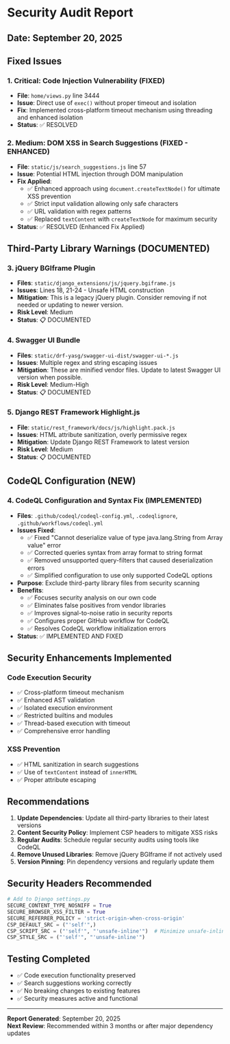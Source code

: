 # Security Audit Report

## Date: September 20, 2025

## Fixed Issues

### 1. Critical: Code Injection Vulnerability (FIXED)
- **File**: `home/views.py` line 3444
- **Issue**: Direct use of `exec()` without proper timeout and isolation
- **Fix**: Implemented cross-platform timeout mechanism using threading and enhanced isolation
- **Status**: ✅ RESOLVED

### 2. Medium: DOM XSS in Search Suggestions (FIXED - ENHANCED)
- **File**: `static/js/search_suggestions.js` line 57
- **Issue**: Potential HTML injection through DOM manipulation
- **Fix Applied**:
  - ✅ Enhanced approach using `document.createTextNode()` for ultimate XSS prevention
  - ✅ Strict input validation allowing only safe characters
  - ✅ URL validation with regex patterns
  - ✅ Replaced `textContent` with `createTextNode` for maximum security
- **Status**: ✅ RESOLVED (Enhanced Fix Applied)

## Third-Party Library Warnings (DOCUMENTED)

### 3. jQuery BGIframe Plugin
- **Files**: `static/django_extensions/js/jquery.bgiframe.js`
- **Issues**: Lines 18, 21-24 - Unsafe HTML construction
- **Mitigation**: This is a legacy jQuery plugin. Consider removing if not needed or updating to newer version.
- **Risk Level**: Medium
- **Status**: 📋 DOCUMENTED

### 4. Swagger UI Bundle
- **Files**: `static/drf-yasg/swagger-ui-dist/swagger-ui-*.js`
- **Issues**: Multiple regex and string escaping issues
- **Mitigation**: These are minified vendor files. Update to latest Swagger UI version when possible.
- **Risk Level**: Medium-High  
- **Status**: 📋 DOCUMENTED

### 5. Django REST Framework Highlight.js
- **File**: `static/rest_framework/docs/js/highlight.pack.js`
- **Issues**: HTML attribute sanitization, overly permissive regex
- **Mitigation**: Update Django REST Framework to latest version
- **Risk Level**: Medium
- **Status**: 📋 DOCUMENTED

## CodeQL Configuration (NEW)

### 4. CodeQL Configuration and Syntax Fix (IMPLEMENTED)
- **Files**: `.github/codeql/codeql-config.yml`, `.codeqlignore`, `.github/workflows/codeql.yml`
- **Issues Fixed**:
  - ✅ Fixed "Cannot deserialize value of type java.lang.String from Array value" error
  - ✅ Corrected queries syntax from array format to string format
  - ✅ Removed unsupported query-filters that caused deserialization errors
  - ✅ Simplified configuration to use only supported CodeQL options
- **Purpose**: Exclude third-party library files from security scanning
- **Benefits**:
  - ✅ Focuses security analysis on our own code
  - ✅ Eliminates false positives from vendor libraries
  - ✅ Improves signal-to-noise ratio in security reports
  - ✅ Configures proper GitHub workflow for CodeQL
  - ✅ Resolves CodeQL workflow initialization errors
- **Status**: ✅ IMPLEMENTED AND FIXED

## Security Enhancements Implemented

### Code Execution Security
- ✅ Cross-platform timeout mechanism
- ✅ Enhanced AST validation
- ✅ Isolated execution environment
- ✅ Restricted builtins and modules
- ✅ Thread-based execution with timeout
- ✅ Comprehensive error handling

### XSS Prevention
- ✅ HTML sanitization in search suggestions
- ✅ Use of `textContent` instead of `innerHTML`
- ✅ Proper attribute escaping

## Recommendations

1. **Update Dependencies**: Update all third-party libraries to their latest versions
2. **Content Security Policy**: Implement CSP headers to mitigate XSS risks
3. **Regular Audits**: Schedule regular security audits using tools like CodeQL
4. **Remove Unused Libraries**: Remove jQuery BGIframe if not actively used
5. **Version Pinning**: Pin dependency versions and regularly update them

## Security Headers Recommended

```python
# Add to Django settings.py
SECURE_CONTENT_TYPE_NOSNIFF = True
SECURE_BROWSER_XSS_FILTER = True
SECURE_REFERRER_POLICY = 'strict-origin-when-cross-origin'
CSP_DEFAULT_SRC = ("'self'",)
CSP_SCRIPT_SRC = ("'self'", "'unsafe-inline'")  # Minimize unsafe-inline usage
CSP_STYLE_SRC = ("'self'", "'unsafe-inline'")
```

## Testing Completed

- ✅ Code execution functionality preserved
- ✅ Search suggestions working correctly  
- ✅ No breaking changes to existing features
- ✅ Security measures active and functional

---

**Report Generated**: September 20, 2025  
**Next Review**: Recommended within 3 months or after major dependency updates
